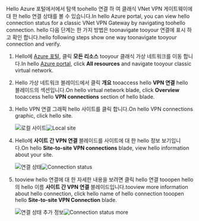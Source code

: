 <span data-ttu-id="2c412-101">Hello Azure 포털에서에서 탐색 toohello 연결 하 여 클래식 VNet VPN 게이트웨이에 대 한 hello 연결 상태를 볼 수 있습니다.</span><span class="sxs-lookup"><span data-stu-id="2c412-101">In hello Azure portal, you can view hello connection status for a classic VNet VPN Gateway by navigating toohello connection.</span></span> <span data-ttu-id="2c412-102">hello 다음 단계는 한 가지 방법은 toonavigate tooyour 연결에 표시 하 고 확인 합니다.</span><span class="sxs-lookup"><span data-stu-id="2c412-102">hello following steps show one way toonavigate tooyour connection and verify.</span></span>

1. <span data-ttu-id="2c412-103">Hello에 [Azure 포털](http://portal.azure.com), 클릭 **모든 리소스** tooyour 클래식 가상 네트워크를 이동 합니다.</span><span class="sxs-lookup"><span data-stu-id="2c412-103">In hello [Azure portal](http://portal.azure.com), click **All resources** and navigate tooyour classic virtual network.</span></span>
2. <span data-ttu-id="2c412-104">Hello 가상 네트워크 블레이드에서 클릭 **개요** tooaccess hello **VPN 연결** hello 블레이드의 섹션입니다.</span><span class="sxs-lookup"><span data-stu-id="2c412-104">On hello virtual network blade, click **Overview** tooaccess hello **VPN connections** section of hello blade.</span></span>
3. <span data-ttu-id="2c412-105">Hello VPN 연결 그래픽 hello 사이트를 클릭 합니다.</span><span class="sxs-lookup"><span data-stu-id="2c412-105">On hello VPN connections graphic, click hello site.</span></span>

    <span data-ttu-id="2c412-106">![로컬 사이트](./media/vpn-gateway-verify-connection-azureportal-classic/localsitename.png "로컬 사이트")</span><span class="sxs-lookup"><span data-stu-id="2c412-106">![Local site](./media/vpn-gateway-verify-connection-azureportal-classic/localsitename.png "local site")</span></span>
4. <span data-ttu-id="2c412-107">Hello에 **사이트 간 VPN 연결** 블레이드를 사이트에 대 한 hello 정보 보기입니다.</span><span class="sxs-lookup"><span data-stu-id="2c412-107">On hello **Site-to-site VPN connections** blade, view hello information about your site.</span></span>

    <span data-ttu-id="2c412-108">![연결 상태](./media/vpn-gateway-verify-connection-azureportal-classic/siteconnectstatus.png "연결 상태")</span><span class="sxs-lookup"><span data-stu-id="2c412-108">![Connection status](./media/vpn-gateway-verify-connection-azureportal-classic/siteconnectstatus.png "Connection status")</span></span>
5. <span data-ttu-id="2c412-109">tooview hello 연결에 대 한 자세한 내용을 보려면 클릭 hello 연결 tooopen hello의 hello 이름 **사이트 간 VPN 연결** 블레이드입니다.</span><span class="sxs-lookup"><span data-stu-id="2c412-109">tooview more information about hello connection, click hello name of hello connection tooopen hello **Site-to-site VPN Connection** blade.</span></span>

    <span data-ttu-id="2c412-110">![연결 상태 추가 정보](./media/vpn-gateway-verify-connection-azureportal-classic/connections4.png "연결 상태 추가 정보")</span><span class="sxs-lookup"><span data-stu-id="2c412-110">![Connection status more](./media/vpn-gateway-verify-connection-azureportal-classic/connections4.png "Connection status more info")</span></span>